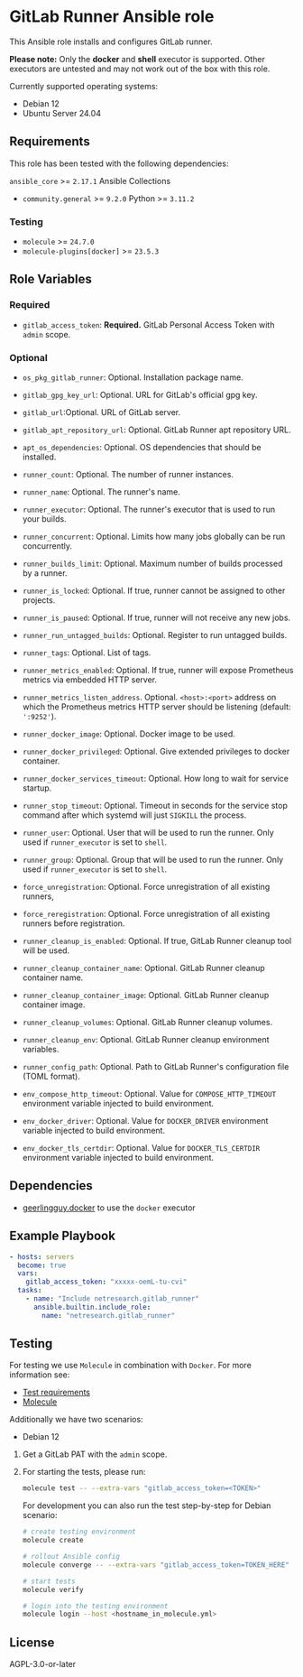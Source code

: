 # GitLab Runner Ansible role

This Ansible role installs and configures GitLab runner.

**Please note:** Only the **docker** and **shell** executor is supported. Other executors are
untested and may not work out of the box with this role.

Currently supported operating systems:

- Debian 12
- Ubuntu Server 24.04

## Requirements

This role has been tested with the following dependencies:

`ansible_core` >= `2.17.1`
Ansible Collections

- `community.general` >= `9.2.0`
  Python >= `3.11.2`

### Testing

- `molecule` >= `24.7.0`
- `molecule-plugins[docker]` >= `23.5.3`

## Role Variables

### Required

- `gitlab_access_token`: **Required.** GitLab Personal Access Token with `admin` scope.

### Optional

- `os_pkg_gitlab_runner`: Optional. Installation package name.
- `gitlab_gpg_key_url`: Optional. URL for GitLab's official gpg key.
- `gitlab_url`:Optional. URL of GitLab server.
- `gitlab_apt_repository_url`: Optional. GitLab Runner apt repository URL.
- `apt_os_dependencies`: Optional. OS dependencies that should be installed.

- `runner_count`: Optional. The number of runner instances.
- `runner_name`: Optional. The runner's name.
- `runner_executor`: Optional. The runner's executor that is used to run your
  builds.
- `runner_concurrent`: Optional. Limits how many jobs globally can be run
  concurrently.
- `runner_builds_limit`: Optional. Maximum number of builds processed by a
  runner.
- `runner_is_locked`: Optional. If true, runner cannot be assigned to other
  projects.
- `runner_is_paused`: Optional. If true, runner will not receive any new jobs.
- `runner_run_untagged_builds`: Optional. Register to run untagged builds.
- `runner_tags`: Optional. List of tags.
- `runner_metrics_enabled`: Optional. If true, runner will expose Prometheus
  metrics via embedded HTTP server.
- `runner_metrics_listen_address`. Optional. `<host>:<port>` address on which
  the Prometheus metrics HTTP server should be listening (default: `':9252'`).

- `runner_docker_image`: Optional. Docker image to be used.
- `runner_docker_privileged`: Optional. Give extended privileges to docker
  container.
- `runner_docker_services_timeout`: Optional. How long to wait for service
  startup.
- `runner_stop_timeout`: Optional. Timeout in seconds for the service stop
  command after which systemd will just `SIGKILL` the process.

- `runner_user`: Optional. User that will be used to run the runner. Only used
  if `runner_executor` is set to `shell`.
- `runner_group`: Optional. Group that will be used to run the runner. Only used
  if `runner_executor` is set to `shell`.

- `force_unregistration`: Optional. Force unregistration of all existing runners,
- `force_reregistration`: Optional. Force unregistration of all existing
  runners before registration.

- `runner_cleanup_is_enabled`: Optional. If true, GitLab Runner cleanup tool
  will be used.
- `runner_cleanup_container_name`: Optional. GitLab Runner cleanup container
  name.
- `runner_cleanup_container_image`: Optional. GitLab Runner cleanup container
  image.
- `runner_cleanup_volumes`: Optional. GitLab Runner cleanup volumes.
- `runner_cleanup_env`: Optional. GitLab Runner cleanup environment variables.

- `runner_config_path`: Optional. Path to GitLab Runner's configuration file
  (TOML format).

- `env_compose_http_timeout`: Optional. Value for `COMPOSE_HTTP_TIMEOUT`
  environment variable injected to build environment.
- `env_docker_driver`: Optional. Value for `DOCKER_DRIVER` environment variable
  injected to build environment.
- `env_docker_tls_certdir`: Optional. Value for `DOCKER_TLS_CERTDIR`
  environment variable injected to build environment.

## Dependencies

- [geerlingguy.docker](https://github.com/geerlingguy/ansible-role-docker) to use the `docker` executor

## Example Playbook

```yaml
- hosts: servers
  become: true
  vars:
    gitlab_access_token: "xxxxx-oemL-tu-cvi"
  tasks:
    - name: "Include netresearch.gitlab_runner"
      ansible.builtin.include_role:
        name: "netresearch.gitlab_runner"
```

## Testing

For testing we use `Molecule` in combination with `Docker`.
For more information see:

- [Test requirements](molecule/default/INSTALL.rst)
- [Molecule](https://molecule.readthedocs.io/en/latest/)

Additionally we have two scenarios:

- Debian 12

1. Get a GitLab PAT with the `admin` scope.
2. For starting the tests, please run:

   ```bash
   molecule test -- --extra-vars "gitlab_access_token=<TOKEN>"
   ```

   For development you can also run the test step-by-step for Debian scenario:

   ```bash
   # create testing environment
   molecule create

   # rollout Ansible config
   molecule converge -- --extra-vars "gitlab_access_token=TOKEN_HERE"

   # start tests
   molecule verify

   # login into the testing environment
   molecule login --host <hostname_in_molecule.yml>
   ```

## License

AGPL-3.0-or-later
